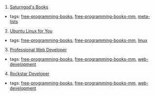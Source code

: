 1. [Saturngod's Books](http://books.saturngod.net)
  * tags: [free-programming-books](tags/free-programming-books.md), [free-programming-books-mm](tags/free-programming-books-mm.md), [meta-lists](tags/meta-lists.md)
2. [Ubuntu Linux for You](http://eimaung.com/ubuntu-for-you)
  * tags: [free-programming-books](tags/free-programming-books.md), [free-programming-books-mm](tags/free-programming-books-mm.md), [linux](tags/linux.md)
3. [Professional Web Developer](http://eimaung.com/professional-web-developer)
  * tags: [free-programming-books](tags/free-programming-books.md), [free-programming-books-mm](tags/free-programming-books-mm.md), [web-development](tags/web-development.md)
4. [Rockstar Developer](http://eimaung.com/rockstar-developer)
  * tags: [free-programming-books](tags/free-programming-books.md), [free-programming-books-mm](tags/free-programming-books-mm.md), [web-development](tags/web-development.md)
